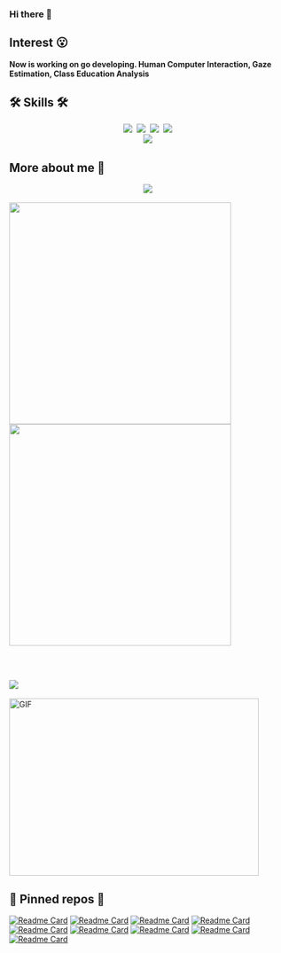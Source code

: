 ### Hi there 👋

<!--
**RichardoMrMu/RichardoMrMu** is a ✨ _special_ ✨ repository because its `README.md` (this file) appears on your GitHub profile.

Here are some ideas to get you started:

- 🔭 I’m currently working on ...
- 🌱 I’m currently learning ...
- 👯 I’m looking to collaborate on ...
- 🤔 I’m looking for help with ...
- 💬 Ask me about ...
- 📫 How to reach me: ...
- 😄 Pronouns: ...
- ⚡ Fun fact: ...
-->

<!--img src="https://img.shields.io/badge/쓰고자하는_텍스트-컬러코드?style=flat-square&logo=simpleicons에서_아이콘이름&logoColor=white"/></a-->
<!-- referred [here](https://zzsza.github.io/development/2020/07/10/make-github-profile-readme/) [here2](https://velog.io/@woo0_hooo/Github-github-profile-%EA%B0%84%EC%A7%80%EB%82%98%EA%B2%8C-%EA%BE%B8%EB%AF%B8%EA%B8%B0) [here3](https://github.com/ProtossDragoon/ProtossDragoon/blob/master/README.md) -->
<!-- [icons](https://simpleicons.org/) [stats](https://github.com/anuraghazra/github-readme-stats) [hits](https://hits.seeyoufarm.com/) [badges](https://efficientuser.com/2019/09/12/add-some-cool-badges-in-your-github-repo/) -->
<!--
<div align="center">
  
[![Hits](https://hits.seeyoufarm.com/api/count/incr/badge.svg?url=https%3A%2F%2Fgithub.com%2Fengcang&count_bg=%23D775D5&title_bg=%23434746&icon=github.svg&icon_color=%23FFFFFF&title=hits&edge_flat=false)](https://hits.seeyoufarm.com) -->

## Interest 😮

**Now is working on go developing. Human Computer Interaction, Gaze Estimation, Class Education Analysis <br>**
  
## 🛠 Skills 🛠
<p align="center">
  <img src="https://img.shields.io/badge/Python-3766AB?style=flat-square&logo=Python&logoColor=white"/></a>&nbsp 
  <img src="https://img.shields.io/badge/C++-00599C?style=flat-square&logo=C%2B%2B&logoColor=white"/></a>&nbsp 
  <img src="https://img.shields.io/badge/C-A8B9CC?style=flat-square&logo=C&logoColor=white"/></a>&nbsp 
  <img src="https://img.shields.io/badge/go-%20-brightgreen"/></a>&nbsp 
  <br>
  <img src="https://img.shields.io/badge/markdown-000000?style=flat-square&logo=Markdown&logoColor=white"/></a>&nbsp 
</p>

## More about me 🙂
<p align="center">
  <a href="https://blog.csdn.net/weixin_42264234"><img src="http://img.shields.io/badge/-Tech%20blog-black?style=flat-square&logo=github&logoColor=white"/></a>&nbsp
    <!--
  <a href="https://www.youtube.com/channel/UC1Bui82br7_gmlaVRcCERcQ/featured"><img src="https://img.shields.io/badge/Youtube-ff0000?style=flat-square&logo=youtube&logoColor=white"/></a>&nbsp
  <a href="https://blog.naver.com/engcang"><img src="https://img.shields.io/badge/-NAVER-green?style=flat-square&logo=naver&logoColor=white"/></a>&nbsp
  <a href="https://www.linkedin.com/in/eungchang-lee-683281200/"><img src="https://img.shields.io/badge/-LinkedIn-blue?style=flat-square&logo=Linkedin&logoColor=white"/></a>&nbsp
  <a href="mailto:eungchang_mason@kaist.ac.kr"><img src="https://img.shields.io/badge/-Email-d14836?style=flat-square&logo=Gmail&logoColor=white"/></a>&nbsp
  <a href="https://scholar.google.com/citations?user=L02b38oAAAAJ&hl=ko&oi=ao"><img src="https://img.shields.io/badge/GoogleScholar-4B83E3?style=flat-square&logo=google-scholar&logoColor=white"/></a>&nbsp -->
</p>



 <!--[![Anurag's GitHub stats](https://github-readme-stats.vercel.app/api?username=RichardoMrMu&hide=prs&count_private=true&show_icons=true&theme=chartreuse-dark)](https://github.com/anuraghazra/github-readme-stats)-->
<b>
    <image src="https://github-readme-stats.vercel.app/api?username=RichardoMrMu&show_icons=true&&count_private=true&show_icons=true&theme=chartreuse-dark" width=400>
    </image>
</b>
<b>
    <image src="https://github-readme-stats.vercel.app/api/top-langs/?username=RichardoMrMu&layout=compact&theme=chartreuse-dark&hide=html" width=400></image>
</b>

<br></br>

<image src="https://github-profile-trophy.vercel.app/?username=RichardoMrMu&theme=dracula"/>
<br></br>

<img align="center" alt="GIF" src="https://github.com/abhisheknaiidu/abhisheknaiidu/blob/master/code.gif?raw=true" width="450" height="320" />


## 📌 Pinned repos 📌
[![Readme Card](https://github-readme-stats.vercel.app/api/pin/?username=RichardoMrMu&repo=yolov5-deepsort-tensorrt&theme=chartreuse-dark)](https://github.com/RichardoMrMu/yolov5-deepsort-tensorrt)
[![Readme Card](https://github-readme-stats.vercel.app/api/pin/?username=RichardoMrMu&repo=facial-emotion-recognition&theme=chartreuse-dark)](https://github.com/RichardoMrMu/facial-emotion-recognition)
[![Readme Card](https://github-readme-stats.vercel.app/api/pin/?username=RichardoMrMu&repo=yolov5-fire-smoke-detect-python&theme=chartreuse-dark)](https://github.com/RichardoMrMu/yolov5-fire-smoke-detect-python)
[![Readme Card](https://github-readme-stats.vercel.app/api/pin/?username=RichardoMrMu&repo=yolov5-helmet-detection&theme=chartreuse-dark)](https://github.com/RichardoMrMu/yolov5-helmet-detection)
[![Readme Card](https://github-readme-stats.vercel.app/api/pin/?username=RichardoMrMu&repo=yolov5-fire-smoke-detect&theme=chartreuse-dark)](https://github.com/RichardoMrMu/yolov5-fire-smoke-detect)
[![Readme Card](https://github-readme-stats.vercel.app/api/pin/?username=RichardoMrMu&repo=yolov5-helmet-detection-python&theme=chartreuse-dark)](https://github.com/RichardoMrMu/yolov5-helmet-detection-python)
[![Readme Card](https://github-readme-stats.vercel.app/api/pin/?username=RichardoMrMu&repo=gaze-estimation-paper&theme=chartreuse-dark)](https://github.com/RichardoMrMu/gaze-estimation-paper)
[![Readme Card](https://github-readme-stats.vercel.app/api/pin/?username=RichardoMrMu&repo=awesome-gaze-estimation-new&theme=chartreuse-dark)](https://github.com/RichardoMrMu/awesome-gaze-estimation-new)
[![Readme Card](https://github-readme-stats.vercel.app/api/pin/?username=RichardoMrMu&repo=deepsort-tensorrt&theme=chartreuse-dark)](https://github.com/RichardoMrMu/deepsort-tensorrt)


</div>
